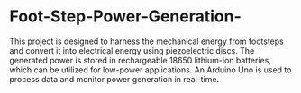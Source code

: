 # Foot-Step-Power-Generation-
This project is designed to harness the mechanical energy from footsteps and convert it into electrical energy using piezoelectric discs. The generated power is stored in rechargeable 18650 lithium-ion batteries, which can be utilized for low-power applications. An Arduino Uno is used to process data and monitor power generation in real-time.
